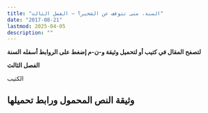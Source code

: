 ```yaml
---
title: "السنة، متى تتوقف عن الشخير؟ – الفصل الثالث"
date: "2017-08-21"
lastmod: 2025-04-05
description: ""
---
```

**لتصفح المقال في كتيب أو لتحميل وثيقة و-ن-م إضغط على الروابط أسفله** **السنة**

**الفصل الثالث**

الكتيب

## وثيقة النص المحمول ورابط تحميلها

###
